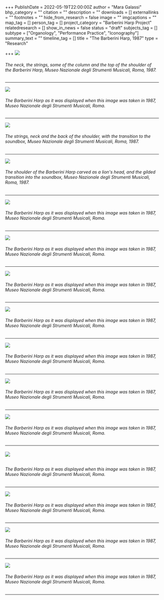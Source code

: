 +++
PublishDate = 2022-05-19T22:00:00Z
author = "Mara Galassi"
bhp_category = ""
citation = ""
description = ""
downloads = []
externallinks = ""
footnotes = ""
hide_from_research = false
image = ""
imgcaptions = ""
map_tag = []
person_tag = []
project_category = "Barberini Harp Project"
relatedresearch = []
show_in_news = false
status = "draft"
subjects_tag = []
subtype = ["Organology", "Performance Practice", "Iconography"]
summary_text = ""
timeline_tag = []
title = "The Barberini Harp, 1987"
type = "Research"

+++
![](/images/string-pins.jpg)

###### The neck, the strings, some of the column and the top of the shoulder of the Barberini Harp, Museo Nazionale degli Strumenti Musicali, Roma, 1987.

***

![](/images/the-harp.jpg)

###### The Barberini Harp as it was displayed when this image was taken in 1987, Museo Nazionale degli Strumenti Musicali, Roma.

***

![](/images/strings-and-shoulder.jpg)

###### The strings, neck and the back of the shoulder, with the transition to the soundbox, Museo Nazionale degli Strumenti Musicali, Roma, 1987.

***

![](/images/shoulder.jpg)

###### The shoulder of the Barberini Harp carved as a lion's head, and the gilded transition into the soundbox, Museo Nazionale degli Strumenti Musicali, Roma, 1987.

***

![](/images/soundbox.jpg)

###### The Barberini Harp as it was displayed when this image was taken in 1987, Museo Nazionale degli Strumenti Musicali, Roma.

***

![](/images/soundboard-and-strings.jpg)

###### The Barberini Harp as it was displayed when this image was taken in 1987, Museo Nazionale degli Strumenti Musicali, Roma.

***

![](/images/soundboard-hole-buttons.jpg)

###### The Barberini Harp as it was displayed when this image was taken in 1987, Museo Nazionale degli Strumenti Musicali, Roma.

***

![](/images/soundboard-detail.jpg)

###### The Barberini Harp as it was displayed when this image was taken in 1987, Museo Nazionale degli Strumenti Musicali, Roma.

***

![](/images/soundboard-strings-detail.jpg)

###### The Barberini Harp as it was displayed when this image was taken in 1987, Museo Nazionale degli Strumenti Musicali, Roma.

***

![](/images/lowest-strings.jpg)

###### The Barberini Harp as it was displayed when this image was taken in 1987, Museo Nazionale degli Strumenti Musicali, Roma.

***

![](/images/soundbox-detail-copy.jpg)

###### The Barberini Harp as it was displayed when this image was taken in 1987, Museo Nazionale degli Strumenti Musicali, Roma.

***

###### ![](/images/base.jpg)

###### The Barberini Harp as it was displayed when this image was taken in 1987, Museo Nazionale degli Strumenti Musicali, Roma.

***

![](/images/mara-image-bottom-harp.jpg)

###### The Barberini Harp as it was displayed when this image was taken in 1987, Museo Nazionale degli Strumenti Musicali, Roma.

***

![](/images/columns-strings.jpg)

###### The Barberini Harp as it was displayed when this image was taken in 1987, Museo Nazionale degli Strumenti Musicali, Roma.

***

![](/images/column-soundboard-copy.jpg)

###### The Barberini Harp as it was displayed when this image was taken in 1987, Museo Nazionale degli Strumenti Musicali, Roma.

***